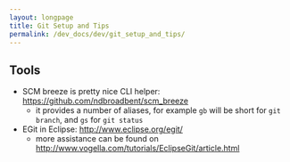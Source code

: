 ```yaml
---
layout: longpage
title: Git Setup and Tips
permalink: /dev_docs/dev/git_setup_and_tips/
---
```


## Tools

- SCM breeze is pretty nice CLI helper: https://github.com/ndbroadbent/scm_breeze
  - it provides a number of aliases, for example `gb` will be short for `git branch`, and `gs` for `git status`
- EGit in Eclipse: http://www.eclipse.org/egit/
  - more assistance can be found on http://www.vogella.com/tutorials/EclipseGit/article.html

